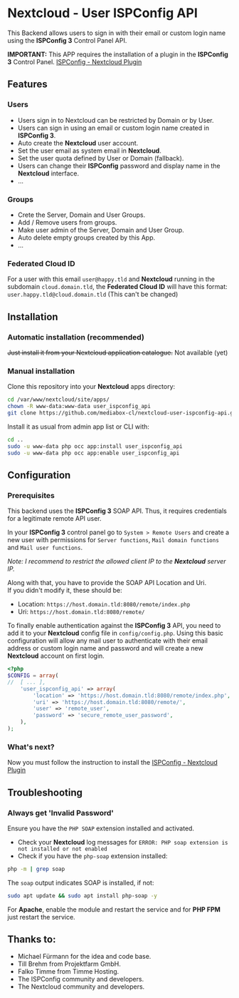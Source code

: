 # Nextcloud - User ISPConfig API

This Backend allows users to sign in with their email or custom login name using the **ISPConfig 3** Control Panel API.  

**IMPORTANT:** This APP requires the installation of a plugin in the **ISPConfig 3** Control Panel. [ISPConfig - Nextcloud Plugin](https://github.com/mediabox-cl/ispconfig-nextcloud-plugin.git)

## Features

### Users

- Users sign in to Nextcloud can be restricted by Domain or by User.
- Users can sign in using an email or custom login name created in **ISPConfig 3**.
- Auto create the **Nextcloud** user account.
- Set the user email as system email in **Nextcloud**.
- Set the user quota defined by User or Domain (fallback).
- Users can change their **ISPConfig** password and display name in the **Nextcloud** interface.
- ...

### Groups

- Crete the Server, Domain and User Groups.
- Add / Remove users from groups.
- Make user admin of the Server, Domain and User Group.
- Auto delete empty groups created by this App.
- ...

### Federated Cloud ID

For a user with this email `user@happy.tld` and **Nextcloud** running in the subdomain `cloud.domain.tld`, the **Federated Cloud ID** will have this format:
`user.happy.tld@cloud.domain.tld` (This can't be changed)

## Installation

### Automatic installation (recommended)

~~Just install it from your Nextcloud application catalogue.~~ Not available (yet)

### Manual installation

Clone this repository into your **Nextcloud** apps directory:

```bash
cd /var/www/nextcloud/site/apps/
chown -R www-data:www-data user_ispconfig_api
git clone https://github.com/mediabox-cl/nextcloud-user-ispconfig-api.git user_ispconfig_api
```
Install it as usual from admin app list or CLI with:
```bash
cd ..
sudo -u www-data php occ app:install user_ispconfig_api
sudo -u www-data php occ app:enable user_ispconfig_api
```
## Configuration

### Prerequisites

This backend uses the **ISPConfig 3** SOAP API. Thus, it requires credentials for a legitimate remote API user.

In your **ISPConfig 3** control panel go to `System > Remote Users` and create a new user
with permissions for `Server functions`, `Mail domain functions` and `Mail user functions`.

_Note: I recommend to restrict the allowed client IP to the **Nextcloud** server IP._

Along with that, you have to provide the SOAP API Location and Uri.  
If you didn't modify it, these should be:

- Location: `https://host.domain.tld:8080/remote/index.php`
- Uri: `https://host.domain.tld:8080/remote/`

To finally enable authentication against the **ISPConfig 3** API, you need to add it
 to your **Nextcloud** config file in `config/config.php`.
Using this basic configuration will allow any mail user to authenticate with
their email address or custom login name and password and will create a new **Nextcloud** account on first login.

```php
<?php
$CONFIG = array(
//  [ ... ],
    'user_ispconfig_api' => array(
        'location' => 'https://host.domain.tld:8080/remote/index.php',
        'uri' => 'https://host.domain.tld:8080/remote/',
        'user' => 'remote_user',
        'password' => 'secure_remote_user_password',
    ),
);
```
### What's next?

Now you must follow the instruction to install the [ISPConfig - Nextcloud Plugin](https://github.com/mediabox-cl/ispconfig-nextcloud-plugin.git)

## Troubleshooting

### Always get 'Invalid Password'

Ensure you have the `PHP SOAP` extension installed and activated.

- Check your **Nextcloud** log messages for `ERROR: PHP soap extension is not installed or not enabled`  
- Check if you have the `php-soap` extension installed:

```bash
php -m | grep soap
```

The `soap` output indicates SOAP is installed, if not:

```bash
sudo apt update && sudo apt install php-soap -y
```

For **Apache**, enable the module and restart the service and for **PHP FPM** just restart the service.

## Thanks to:

- Michael Fürmann for the idea and code base.
- Till Brehm from Projektfarm GmbH.
- Falko Timme from Timme Hosting.
- The ISPConfig community and developers.
- The Nextcloud community and developers.
